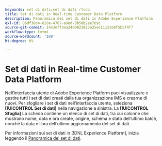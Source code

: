 ```yaml
---
keywords: set di dati;set di dati rtcdp
title: Set di dati in Real-time Customer Data Platform
description: Panoramica dei set di dati in Adobe Experience Platform
exl-id: 86df38d4-820a-4767-a9ed-3b50b2ae709c
source-git-commit: 14e3eff3ea2469023823a35ee1112568f5b5f4f7
workflow-type: tm+mt
source-wordcount: '109'
ht-degree: 0%

---
```


# Set di dati in Real-time Customer Data Platform

Nell’interfaccia utente di Adobe Experience Platform puoi visualizzare e gestire tutti i set di dati creati dalla tua organizzazione IMS e crearne di nuovi. Per sfogliare i set di dati nell’interfaccia utente, seleziona **[!UICONTROL Set di dati]** nella navigazione a sinistra. La **[!UICONTROL Sfoglia]** La scheda contiene un elenco di set di dati, tra cui colonne che mostrano nome, data e ora create, origine, schema e stato dell’ultimo batch, nonché la data e l’ora dell’ultimo aggiornamento del set di dati.

Per informazioni sui set di dati in [!DNL Experience Platform], inizia leggendo il [Panoramica dei set di dati](../../catalog/datasets/overview.md).
